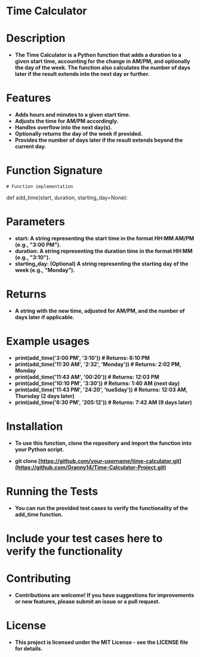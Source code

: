 # Time Calculator

# Description
- **The Time Calculator is a Python function that adds a duration to a given start time, accounting for the change in AM/PM, and optionally the day of the week. The function also calculates the number of days later if the result extends into the next day or further.**

# Features

- **Adds hours and minutes to a given start time.**
- **Adjusts the time for AM/PM accordingly.**
- **Handles overflow into the next day(s).**
- **Optionally returns the day of the week if provided.**
- **Provides the number of days later if the result extends beyond the current day.**

# Function Signature
    # Function implementation
def add_time(start, duration, starting_day=None):
  
# Parameters
- **start: A string representing the start time in the format HH:MM AM/PM (e.g., "3:00 PM").**
- **duration: A string representing the duration time in the format HH:MM (e.g., "3:10").**
- **starting_day: (Optional) A string representing the starting day of the week (e.g., "Monday").**

# Returns
- **A string with the new time, adjusted for AM/PM, and the number of days later if applicable.**

# Example usages
- **print(add_time('3:00 PM', '3:10'))  # Returns: 6:10 PM**
- **print(add_time('11:30 AM', '2:32', 'Monday'))  # Returns: 2:02 PM, Monday**
- **print(add_time('11:43 AM', '00:20'))  # Returns: 12:03 PM**
- **print(add_time('10:10 PM', '3:30'))  # Returns: 1:40 AM (next day)**
- **print(add_time('11:43 PM', '24:20', 'tueSday'))  # Returns: 12:03 AM, Thursday (2 days later)**
- **print(add_time('6:30 PM', '205:12'))  # Returns: 7:42 AM (9 days later)**

# Installation
- **To use this function, clone the repository and import the function into your Python script.**

- **git clone [https://github.com/your-username/time-calculator.git](https://github.com/Granny14/Time-Calculator-Project.git)**

# Running the Tests
- **You can run the provided test cases to verify the functionality of the add_time function.**

# Include your test cases here to verify the functionality

# Contributing
- **Contributions are welcome! If you have suggestions for improvements or new features, please submit an issue or a pull request.**

# License
- **This project is licensed under the MIT License - see the LICENSE file for details.**
